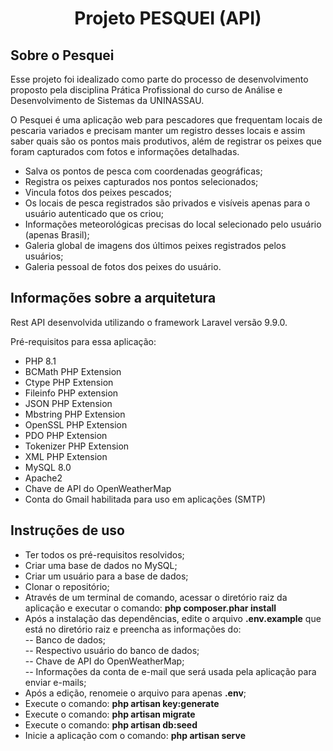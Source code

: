 <h1 align="center">Projeto PESQUEI (API)</h2>


## Sobre o Pesquei

Esse projeto foi idealizado como parte do processo de desenvolvimento proposto pela disciplina Prática Profissional do curso de Análise e Desenvolvimento de Sistemas da UNINASSAU.

O Pesquei é uma aplicação web para pescadores que frequentam locais de pescaria variados e precisam manter um registro desses locais e assim saber quais são os pontos mais produtivos, além de registrar os peixes que foram capturados com fotos e informações detalhadas.


- Salva os pontos de pesca com coordenadas geográficas;
- Registra os peixes capturados nos pontos selecionados;
- Vincula fotos dos peixes pescados;
- Os locais de pesca registrados são privados e visíveis apenas para o usuário autenticado que os criou;
- Informações meteorológicas precisas do local selecionado pelo usuário (apenas Brasil);
- Galeria global de imagens dos últimos peixes registrados pelos usuários;
- Galeria pessoal de fotos dos peixes do usuário.

## Informações sobre a arquitetura

Rest API desenvolvida utilizando o framework Laravel versão 9.9.0.

Pré-requisitos para essa aplicação:
-	PHP 8.1
-	BCMath PHP Extension
-	Ctype PHP Extension
-	Fileinfo PHP extension
-	JSON PHP Extension
-	Mbstring PHP Extension
-	OpenSSL PHP Extension
-	PDO PHP Extension
-	Tokenizer PHP Extension
-	XML PHP Extension
-	MySQL 8.0
-	Apache2
-	Chave de API do OpenWeatherMap
-	Conta do Gmail habilitada para uso em aplicações (SMTP)


## Instruções de uso

- Ter todos os pré-requisitos resolvidos;
- Criar uma base de dados no MySQL;
- Criar um usuário para a base de dados;
- Clonar o repositório;
- Através de um terminal de comando, acessar o diretório raiz da aplicação e executar o comando: <b>php composer.phar install</b>
- Após a instalação das dependências, edite o arquivo <b>.env.example</b> que está no diretório raiz e preencha as informações do:<br/>
            -- Banco de dados;<br/>
            -- Respectivo usuário do banco de dados;<br/>
            -- Chave de API do OpenWeatherMap;<br/>
            -- Informações da conta de e-mail que será usada pela aplicação para enviar e-mails;<br/>
- Após a edição, renomeie o arquivo para apenas <b>.env</b>;
- Execute o comando: <b>php artisan key:generate</b>
- Execute o comando: <b>php artisan migrate</b>
- Execute o comando: <b>php artisan db:seed</b>
- Inicie a aplicação com o comando: <b>php artisan serve</b>
